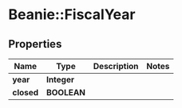 # Beanie::FiscalYear

## Properties
Name | Type | Description | Notes
------------ | ------------- | ------------- | -------------
**year** | **Integer** |  | 
**closed** | **BOOLEAN** |  | 



